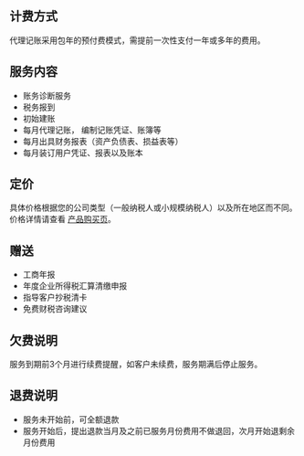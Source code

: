 ## 计费方式

代理记账采用包年的预付费模式，需提前一次性支付一年或多年的费用。

## 服务内容
- 账务诊断服务
- 税务报到
- 初始建账
- 每月代理记账， 编制记账凭证、账簿等
- 每月出具财务报表（资产负债表、损益表等）
- 每月装订用户凭证、报表以及账本

## 定价
具体价格根据您的公司类型（一般纳税人或小规模纳税人）以及所在地区而不同。价格详情请查看 [产品购买页](https://buy.cloud.tencent.com/ab)。

## 赠送
- 工商年报
- 年度企业所得税汇算清缴申报
- 指导客户抄税清卡
- 免费财税咨询建议

## 欠费说明

服务到期前3个⽉进⾏续费提醒，如客户未续费，服务期满后停止服务。

## 退费说明
- 服务未开始前，可全额退款
- 服务开始后，提出退款当月及之前已服务月份费用不做退回，次月开始退剩余月份费用

